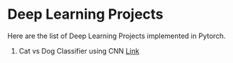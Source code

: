 # Deep Learning Projects

Here are the list of Deep Learning Projects implemented in Pytorch. 

1. Cat vs Dog Classifier using CNN [Link](Cat_Dog_Classifier_CNN/)
